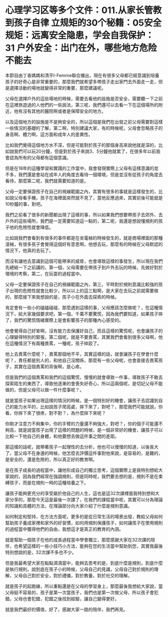 # 心理学习区等多个文件：011.从家长管教到孩子自律 立规矩的30个秘籍：05安全规矩：远离安全隐患，学会自我保护：31 户外安全：出门在外，哪些地方危险不能去

本節目由丁香媽媽和清平I-Femme聯合播出，現在有很多父母都已經意識到培養孩子的好奇心是非常重要的，那麼我們就希望多帶孩子走出家門去外面走一走，但是選擇活動的場地就變得非常的重要，那麼建議呢。

父母在選擇戶外的這些場地的時候，需要去看他的設施是否安全，需要聽一下之前在這裡旅遊過的人他們的一些說法，第三呢，我們還可以去看一下在這個場所的附近，他有沒有其他的醫院啊或者是保障安全的地方。

以及這個地方的設施是不是夠安全的，所以這個是我們在出發之前父母需要對這樣一些情況的基礎的了解，第二啊，特別建議大家，有的時候呢，父母會忽略孩子的身高啊、體力啊，這方面和成年人的差異性。

比如我們覺得這個地方水不深，但是可能對於孩子的那個身高來說他就是深的，比如說我們可以玩20分鐘，但是對於孩子來說3、5分鐘他就累了，在很多年以前我會認為所有的父母都有這個意識。

但是在18年的這種學習和實踐的工作當中，我會發現實際上父母有這樣意識的並不多，我們還是會站在成年人的角度去看待一個環境，但是並沒有從孩子的角度去看待，那麼第二呢，我們就需要知道的是。

父母一定要保證孩子在自己的視線範圍之內，其實有很多的事就是這樣發生的，比如說父母看手機，孩子在海裡面突然就不見了，當他反應過來，其實前後可能就是10秒鐘的事，對吧。

我們之前看了很多的新聞都出現了這樣的事，所以如果我們想要帶孩子去郊外、去戶外的這些場所，我們是一定需要知道這一點的，第二呢，我還是想說懂規則的孩子他的危險性就會降低。

比如說我們會看到有很多的事件都是在坐電梯的時候發生的，就是商場裡面的那種滾梯，有很多孩子會覺得這個好有意思啊，他想去玩，那麼有的時候在父母默認的情況下，他真的去玩了。

而沒有讓他去意識到這個可能帶來的威脅，也會導致這樣的事發生，所以現在我們先總結一下之前講的，第一個，父母需要在帶孩子到戶外去玩的時候，先做好對於環境的考察，第二，在玩耍的過程當中。

父母一定要保證孩子在自己的視線範圍之內，第三，平時對於規則意識比較強的孩子出現的危險性就會比較少，所以以上的這三點啊，是大家在去玩之前就需要做的，那麼接下來我想說的是，孩子小在外面去探索的時候。

肯定會有一些小的磕磕碰碰，那麼遇到這樣的事，父母應該怎麼做呢？，在這種情況下，給大家幾個要求吧，第一個，千萬不要驚慌，因為我們要知道，如果孩子摔了，我們的驚慌情緒實際上是會影響孩子的那種內心感受的。

他會覺得自己好笨啊，沒有能力去保護好自己，而且這樣的驚慌呢，也會讓孩子的心理變得特別的緊張，第二個呢，就是不要責罵，其實我們會看到很多父母啊，他在這種情況下有兩種責罵，一種呢，孩子摔跤了。

他上去責罵什麼呢？，責罵那個地不平，其實這樣的話，就會讓孩子在學會什麼呢？，責任都是別人的，和他自己沒關係，那麼有一些父母呢，也會直接去責罵孩子，其實在這個責罵的背後啊，是心疼。

但是我們的這個責罵和我們的這個驚慌，慢慢的就會導致一件事，導致孩子不敢去探索陌生的東西了，導致他逐漸的會喪失好奇心，所以這兩個呢，是切記父母不能做的，但是父母可以做一件什麼事呢？。

就是當孩子如果出現這樣的情況的時候，是一個特別好的機會，讓孩子去認識到自己的能力水平的，比如說孩子爬高處，摔下來了，對吧？，那麼我們可能就說，你看，你摔下來了很疼，對不對？，為什麼摔下來呢？

你剛才注意力不夠集中，你的手臂的力量還不夠強大，對吧？，你的個子可能還不夠高，就是說當孩子出現了這樣的問題的時候，是一個非常好的機會，讓孩子可以比較一下他自己的身體，和他要想去做這件事之間的差距。

那這樣的話呢，就帶著孩子一起理性的去分析，他也可以慢慢的知道，以後長大了，當父母不在身邊的時候，他怎麼去評價這件事對他來說，是容易的，是難的，是安全的，還是危險的，所以真正好的教育啊。

是在孩子成長的過程當中，讓他形成自己的獨立思考，這個實際上是我特別想給大家說的，因為我們經常在強調規則，但是同時呢，我們要去想的是，規則不是在束縛孩子，而是在規則一時的這種培養之下。

讓孩子能夠更充分的享受屬於他自己的人生，這也是這32次課裡面我特別想和大家分享的，那麼今天這是最後一次課了，在我們的課程當中呢，其實可以分為理論的知識和具體的方法，在理論部分向大家介紹了什麼是規則意識。

如何制定和堅持，在方法方面呢，更多的是從日常生活的場景出發，教給父母如何幫助孩子養成家裡和家外的好習慣，如何用規則保護孩子，如何讓孩子在使用規則的過程當中獲得他們的自由，我想這才是真正的教育的內涵。

就是幫助一個孩子在他的成長過程當中學會獨立，那麼感謝大家在32次課的陪伴，也希望這樣的一些小技巧小方法，能夠在您的生活當中幫助到您，其實我最後特別想說的是，32次課不多也不少。

但是我最希望大家在點點滴滴當中，能夠去思考的是，到底什麼是規則，到底什麼是執行規則，說到底在孩子小的時候，父母自己的見識，父母自己對於規則的理解，父母自己對於安全，對於禮儀，對於教養，對於社交的理解。

就是孩子的起跑線，所以重點還是在父母的學習身上，那麼最後我想給大家說，當父母挺不容易的，孩子是第一次當孩子，我們也是第一次做父母，所以孩子會犯錯，父母也會犯錯，犯錯之後找到經驗，讓自己變得更好。

就是我們最好的價值，好了，感謝大家一路的陪伴，我們再見。